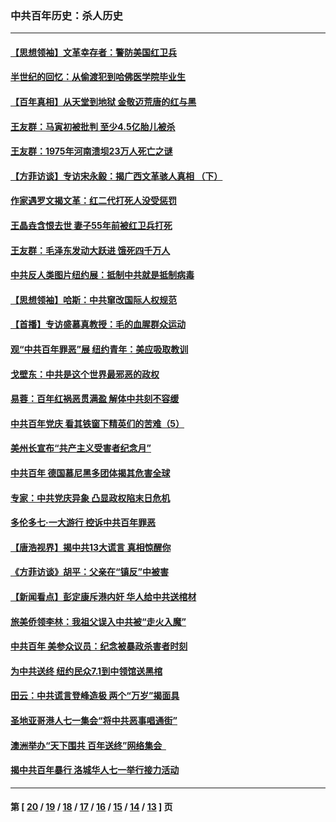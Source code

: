 ### 中共百年历史：杀人历史
---
#### [【思想领袖】文革幸存者：警防美国红卫兵](../../pages/nf1176106/n13339289.md?11130430) 
#### [半世纪的回忆：从偷渡犯到哈佛医学院毕业生](../../pages/nf1176106/n13345328.md?11130430) 
#### [【百年真相】从天堂到地狱 金敬迈荒唐的红与黑](../../pages/nf1176106/n13336995.md?11130430) 
#### [王友群：马寅初被批判 至少4.5亿胎儿被杀](../../pages/nf1176106/n13260313.md?11130430) 
#### [王友群：1975年河南溃坝23万人死亡之谜](../../pages/nf1176106/n13231576.md?11130430) 
#### [【方菲访谈】专访宋永毅：揭广西文革骇人真相 （下）](../../pages/nf1176106/n13209074.md?11130430) 
#### [作家遇罗文揭文革：红二代打死人没受惩罚](../../pages/nf1176106/n13205254.md?11130430) 
#### [王晶垚含恨去世 妻子55年前被红卫兵打死](../../pages/nf1176106/n13203590.md?11130430) 
#### [王友群：毛泽东发动大跃进 饿死四千万人](../../pages/nf1176106/n13177158.md?11130430) 
#### [中共反人类图片纽约展：抵制中共就是抵制病毒](../../pages/nf1176106/n13115371.md?11130430) 
#### [【思想领袖】哈斯：中共窜改国际人权规范](../../pages/nf1176106/n13053647.md?11130430) 
#### [【首播】专访盛慕真教授：毛的血腥群众运动](../../pages/nf1176106/n13091782.md?11130430) 
#### [观“中共百年罪恶”展 纽约青年：美应吸取教训](../../pages/nf1176106/n13085246.md?11130430) 
#### [戈壁东：中共是这个世界最邪恶的政权](../../pages/nf1176106/n13085641.md?11130430) 
#### [易蓉：百年红祸恶贯满盈 解体中共刻不容缓](../../pages/nf1176106/n13084455.md?11130430) 
#### [中共百年党庆 看其铁窗下精英们的苦难（5）](../../pages/nf1176106/n13076766.md?11130430) 
#### [美州长宣布“共产主义受害者纪念月”](../../pages/nf1176106/n13074024.md?11130430) 
#### [中共百年 德国慕尼黑多团体揭其危害全球](../../pages/nf1176106/n13068873.md?11130430) 
#### [专家：中共党庆异象 凸显政权陷末日危机](../../pages/nf1176106/n13067084.md?11130430) 
#### [多伦多七·一大游行 控诉中共百年罪恶](../../pages/nf1176106/n13062043.md?11130430) 
#### [【唐浩视界】揭中共13大谎言 真相惊醒你](../../pages/nf1176106/n13065208.md?11130430) 
#### [《方菲访谈》胡平：父亲在“镇反”中被害](../../pages/nf1176106/n13064114.md?11130430) 
#### [【新闻看点】彭定康斥港内奸 华人给中共送棺材](../../pages/nf1176106/n13064230.md?11130430) 
#### [旅美侨领李林：我祖父误入中共被“走火入魔”](../../pages/nf1176106/n13062777.md?11130430) 
#### [中共百年 美参众议员：纪念被暴政杀害者时刻](../../pages/nf1176106/n13063735.md?11130430) 
#### [为中共送终 纽约民众7.1到中领馆送黑棺](../../pages/nf1176106/n13062573.md?11130430) 
#### [田云：中共谎言登峰造极 两个“万岁”揭面具](../../pages/nf1176106/n13062013.md?11130430) 
#### [圣地亚哥港人七一集会“将中共恶事唱通街”](../../pages/nf1176106/n13062681.md?11130430) 
#### [澳洲举办“天下围共 百年送终”网络集会  ](../../pages/nf1176106/n13054366.md?11130430) 
#### [揭中共百年暴行 洛城华人七一举行接力活动](../../pages/nf1176106/n13061979.md?11130430) 

---
#### 第 [ [20](./20.md?11130430) / [19](./19.md?11130430) / [18](./18.md?11130430) / [17](./17.md?11130430) / [16](./16.md?11130430) / [15](./15.md?11130430) / [14](./14.md?11130430) / [13](./13.md?11130430) ] 页
